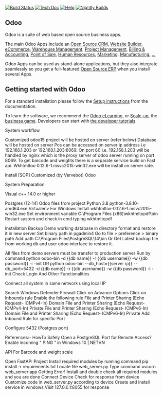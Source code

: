 [![Build Status](https://runbot.odoo.com/runbot/badge/flat/1/master.svg)](https://runbot.odoo.com/runbot)
[![Tech Doc](https://img.shields.io/badge/master-docs-875A7B.svg?style=flat&colorA=8F8F8F)](https://www.odoo.com/documentation/15.0)
[![Help](https://img.shields.io/badge/master-help-875A7B.svg?style=flat&colorA=8F8F8F)](https://www.odoo.com/forum/help-1)
[![Nightly Builds](https://img.shields.io/badge/master-nightly-875A7B.svg?style=flat&colorA=8F8F8F)](https://nightly.odoo.com/)

Odoo
----

Odoo is a suite of web based open source business apps.

The main Odoo Apps include an <a href="https://www.odoo.com/page/crm">Open Source CRM</a>,
<a href="https://www.odoo.com/app/website">Website Builder</a>,
<a href="https://www.odoo.com/app/ecommerce">eCommerce</a>,
<a href="https://www.odoo.com/app/inventory">Warehouse Management</a>,
<a href="https://www.odoo.com/app/project">Project Management</a>,
<a href="https://www.odoo.com/app/accounting">Billing &amp; Accounting</a>,
<a href="https://www.odoo.com/app/point-of-sale-shop">Point of Sale</a>,
<a href="https://www.odoo.com/app/employees">Human Resources</a>,
<a href="https://www.odoo.com/app/social-marketing">Marketing</a>,
<a href="https://www.odoo.com/app/manufacturing">Manufacturing</a>,
<a href="https://www.odoo.com/">...</a>

Odoo Apps can be used as stand-alone applications, but they also integrate seamlessly so you get
a full-featured <a href="https://www.odoo.com">Open Source ERP</a> when you install several Apps.

Getting started with Odoo
-------------------------

For a standard installation please follow the <a href="https://www.odoo.com/documentation/15.0/administration/install.html">Setup instructions</a>
from the documentation.

To learn the software, we recommend the <a href="https://www.odoo.com/slides">Odoo eLearning</a>, or <a href="https://www.odoo.com/page/scale-up-business-game">Scale-up</a>, the <a href="https://www.odoo.com/page/scale-up-business-game">business game</a>. Developers can start with <a href="https://www.odoo.com/documentation/15.0/developer/howtos.html">the developer tutorials</a>


System workflow




Customized odoo15 project will be hosted on server (refer below)
Database will be hosted on server
Pos can be accessed on server ip address i.e 192.168.1.203 or 192.168.1.203:8069.
On port 80 i.e. 192.168.1.203 will be handled by nginx which is the proxy server of odoo server running on port 8069.
To get barcode and weights there is a separate service build on Fast api.
 Wkhtmltox-0.12.6-1.msvc2015-win32.exe will be install on server side.









Install [SOP] Customized (by Vervebot) Odoo


System Preparation


Visual c++ 14.0 or higher

Postgres (12-14)
Odoo files from project
Python 3.8 python-3.8.10-amd64.exe
Virtualenv
For Windows 
	Install wkhtmltox-0.12.6-1.msvc2015-win32.exe
	Set environment variable C:\Program Files (x86)\wkhtmltopdf\bin
	Restart system and check in cmd typing wkhtmltopdf

Installation
Backup  Demo working database in directory format and restore it in new server
Set binary path in pgadmin4 
Go to file > preference > binary path
Add path C:\Program Files\PostgreSQL\14\bin	
				Or 
Get Latest backup file from working db and user odoo interface to restore it.

		
All files from demo servers must be transfer to production server
Run by command 
python odoo-bin -d {{db name}} -r {{db username}}  -w {{db password}} -i -init
OR
python odoo-bin --db_host={{server ip}} --db_port=5432 -d {{db name}} -r {{db username}}  -w {{db password}} -i -init
Check Login And Other Functionalities


Connect all system in same network using local IP

Search Windows Defender Firewall
Click on Advance Options
Click on Inbounds rule
Enable the following rule
File and Printer Sharing (Echo Request- ICMPv4-In) Domain
File and Printer Sharing (Echo Request- ICMPv4-In) Private
File and Printer Sharing (Echo Request- ICMPv6-In) Domain
File and Printer Sharing (Echo Request- ICMPv6-In) Private
Add Inbound Rule for specific Port

Configure 5432 (Postgres port)

References:-
 HowTo Safely Open a PostgreSQL Port for Remote Access? 
Enable incoming " PING " in Windows 10 | NETVN






API For Barcode and weight scale

Open FastAPI Project 
Install required modules by running command pip install -r requirements.txt
Locate file web_server.py
Type command uvcorn web_server:app
Getting Error!
Install and double check all required modules and you are done
Connect Device
Check for response from device
Customize code in  web_server.py according to device
Create and install service in windows
Visit 127.0.0.1:8055 for response


